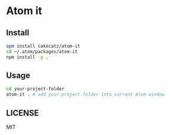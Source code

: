 # Atom it

## Install

```bash
apm install cakecatz/atom-it
cd ~/.atom/packages/atom-it
npm install -g .
```

## Usage

```bash
cd your-project-folder
atom-it . # add your-project-folder into current Atom window
```

## LICENSE

MIT